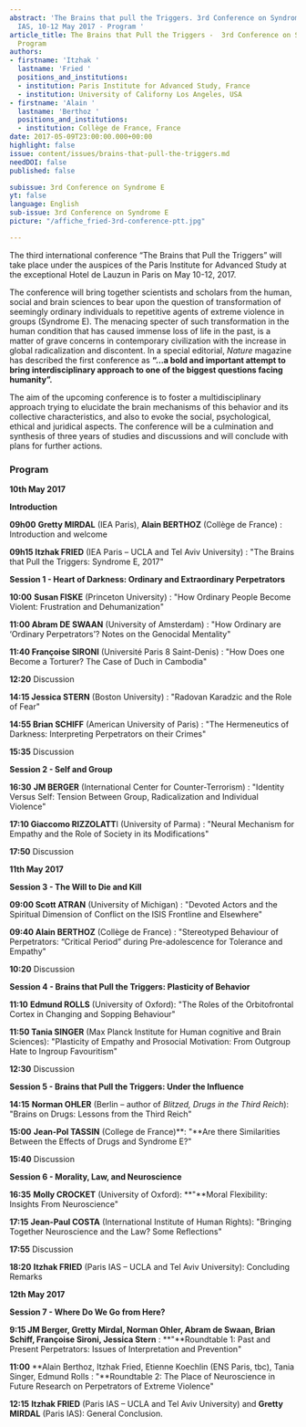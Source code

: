 ```yaml
---
abstract: 'The Brains that pull the Triggers. 3rd Conference on Syndrome E, Paris
  IAS, 10-12 May 2017 - Program '
article_title: The Brains that Pull the Triggers -  3rd Conference on Syndrome E -
  Program
authors:
- firstname: 'Itzhak '
  lastname: 'Fried '
  positions_and_institutions:
  - institution: Paris Institute for Advanced Study, France
  - institution: University of Californy Los Angeles, USA
- firstname: 'Alain '
  lastname: 'Berthoz '
  positions_and_institutions:
  - institution: Collège de France, France
date: 2017-05-09T23:00:00.000+00:00
highlight: false
issue: content/issues/brains-that-pull-the-triggers.md
needDOI: false
published: false

subissue: 3rd Conference on Syndrome E
yt: false
language: English
sub-issue: 3rd Conference on Syndrome E
picture: "/affiche_fried-3rd-conference-ptt.jpg"

---
```

The third international conference “The Brains that Pull the Triggers” will take place under the auspices of the Paris Institute for Advanced Study at the exceptional Hotel de Lauzun in Paris on May 10-12, 2017.

The conference will bring together scientists and scholars from the human, social and brain sciences to bear upon the question of transformation of seemingly ordinary individuals to repetitive agents of extreme violence in groups (Syndrome E). The menacing specter of such transformation in the human condition that has caused immense loss of life in the past, is a matter of grave concerns in contemporary civilization with the increase in global radicalization and discontent. In a special editorial, _Nature_ magazine has described the first conference as **“…a bold and important attempt to bring interdisciplinary approach to one of the biggest questions facing humanity”.**

The aim of the upcoming conference is to foster a multidisciplinary approach trying to elucidate the brain mechanisms of this behavior and its collective characteristics, and also to evoke the social, psychological, ethical and juridical aspects. The conference will be a culmination and synthesis of three years of studies and discussions and will conclude with plans for further actions.

### Program

**10th May 2017**

**Introduction**

**09h00**  **Gretty MIRDAL** (IEA Paris), **Alain BERTHOZ** (Collège de France) : Introduction and welcome

**09h15  Itzhak FRIED** (IEA Paris – UCLA and Tel Aviv University) : "The Brains that Pull the Triggers: Syndrome E, 2017"

**Session 1 -  Heart of Darkness: Ordinary and Extraordinary Perpetrators**

**10:00**  **Susan FISKE** (Princeton University) : "How Ordinary People Become Violent: Frustration and Dehumanization"

**11:00   Abram DE SWAAN** (University of Amsterdam) : "How Ordinary are ‘Ordinary Perpetrators’? Notes on the Genocidal Mentality"

**11:40   Françoise SIRONI** (Université Paris 8 Saint-Denis) : "How Does one Become a Torturer? The Case of Duch in Cambodia"

**12:20**   Discussion

**14:15   Jessica STERN** (Boston University) : "Radovan Karadzic and the Role of Fear"

**14:55   Brian SCHIFF** (American University of Paris) : "The Hermeneutics of Darkness: Interpreting Perpetrators on their Crimes"

**15:35**   Discussion

**Session 2 - Self and Group**

**16:30**   **JM BERGER** (International Center for Counter-Terrorism) : "Identity Versus Self: Tension Between Group, Radicalization and Individual Violence"

**17:10   Giaccomo RIZZOLATT**I (University of Parma) : "Neural Mechanism for Empathy and the Role of Society in its Modifications"

**17:50**   Discussion

**11th May 2017**

**Session 3 - The Will to Die and Kill**

**09:00  Scott ATRAN** (University of Michigan) : "Devoted Actors and the Spiritual Dimension of Conflict on the ISIS Frontline and Elsewhere"

**09:40   Alain BERTHOZ** (Collège de France) : "Stereotyped Behaviour of Perpetrators: “Critical Period” during Pre-adolescence for Tolerance and Empathy"

**10:20**   Discussion

**Session 4 - Brains that Pull the Triggers: Plasticity of Behavior**

**11:10**    **Edmund ROLLS**  (University of Oxford): "The Roles of the Orbitofrontal Cortex in Changing and Sopping Behaviour"

**11:50    Tania SINGER**  (Max Planck Institute for Human cognitive and Brain Sciences): "Plasticity of Empathy and Prosocial Motivation: From Outgroup Hate to Ingroup Favouritism"

**12:30**     Discussion

**Session 5 - Brains that Pull the Triggers: Under the Influence**

**14:15**   **Norman OHLER**  (Berlin – author of _Blitzed, Drugs in the Third Reich_): "Brains on Drugs: Lessons from the Third Reich"

**15:00**   **Jean-Pol TASSIN**  (College de France)**: "**Are there Similarities Between the Effects of Drugs and Syndrome E?"

**15:40**    Discussion

**Session 6 -  Morality, Law, and Neuroscience**

**16:35**   **Molly CROCKET** (University of Oxford): **"**Moral Flexibility: Insights From Neuroscience"

**17:15**   **Jean-Paul COSTA**  (International Institute of Human Rights): "Bringing Together Neuroscience and the Law? Some Reflections"

**17:55**    Discussion

**18:20**   **Itzhak FRIED**  (Paris IAS – UCLA and Tel Aviv University): Concluding Remarks

**12th May 2017**

  
**Session 7 -  Where Do We Go from Here?**

**9:15   JM Berger, Gretty Mirdal, Norman Ohler, Abram de Swaan, Brian Schiff, Françoise Sironi, Jessica Stern** : **"**Roundtable 1: Past and Present Perpetrators: Issues of Interpretation and Prevention"

**11:00**  **Alain Berthoz, Itzhak Fried, Etienne Koechlin (ENS Paris, tbc), Tania Singer, Edmund Rolls : "**Roundtable 2: The Place of Neuroscience in Future Research on Perpetrators of Extreme Violence"

**12:15**   **Itzhak FRIED**  (Paris IAS – UCLA and Tel Aviv University) and **Gretty MIRDAL**  (Paris IAS): General Conclusion.